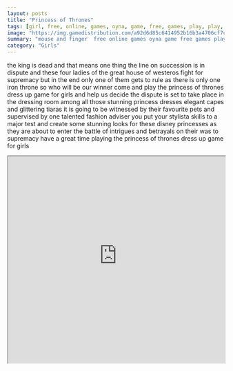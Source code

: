 ```yaml
---
layout: posts
title: "Princess of Thrones"
tags: [girl, free, online, games, oyna, game, free, games, play, play, games]
image: "https://img.gamedistribution.com/a92d6d85c6414952b16b3a4706cf7c6c.jpg"
summary: "mouse and finger  free online games oyna game free games play play games"
category: "Girls"
---
```


the king is dead and that means one thing the line on succession is in dispute and these four ladies of the great house of westeros fight for supremacy but in the end only one of them gets to rule as there is only one iron throne so who will be our winner come and play the princess of thrones dress up game for girls and help us decide the dispute is set to take place in the dressing room among all those stunning princess dresses elegant capes and glittering tiaras it is going to be witnessed by their favourite pets and supervised by one talented fashion adviser you put your stylista skills to a major test and create some stunning looks for these disney princesses as they are about to enter the battle of intrigues and betrayals on their was to supremacy have a great time playing the princess of thrones dress up game for girls

<iframe width="100%" height="480px;" src="https://html5.gamedistribution.com/a92d6d85c6414952b16b3a4706cf7c6c/"></iframe>
